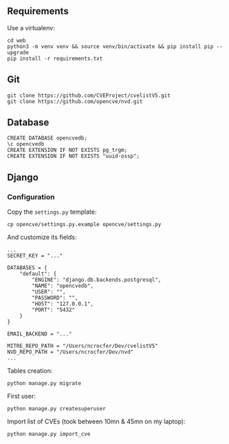 ## Requirements

Use a virtualenv:

```
cd web
python3 -m venv venv && source venv/bin/activate && pip install pip --upgrade
pip install -r requirements.txt
```

## Git

```
git clone https://github.com/CVEProject/cvelistV5.git
git clone https://github.com/opencve/nvd.git
```


## Database

```
CREATE DATABASE opencvedb;
\c opencvedb
CREATE EXTENSION IF NOT EXISTS pg_trgm;
CREATE EXTENSION IF NOT EXISTS "uuid-ossp";
```


## Django

### Configuration

Copy the `settings.py` template:

```
cp opencve/settings.py.example opencve/settings.py
```

And customize its fields:

```
...
SECRET_KEY = "..."

DATABASES = {
    "default": {
        "ENGINE": "django.db.backends.postgresql",
        "NAME": "opencvedb",
        "USER": "",
        "PASSWORD": "",
        "HOST": "127.0.0.1",
        "PORT": "5432"
    }
}

EMAIL_BACKEND = "..."

MITRE_REPO_PATH = "/Users/ncrocfer/Dev/cvelistV5"
NVD_REPO_PATH = "/Users/ncrocfer/Dev/nvd"
...
```

Tables creation:

```
python manage.py migrate
```

First user:

```
python manage.py createsuperuser
```

Import list of CVEs (took between 10mn & 45mn on my laptop):

```
python manage.py import_cve
```

